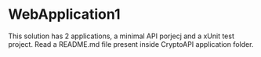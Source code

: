 # WebApplication1

This solution has 2 applications, a minimal API porjecj and a xUnit test project.
Read a README.md file present inside CryptoAPI application folder.
